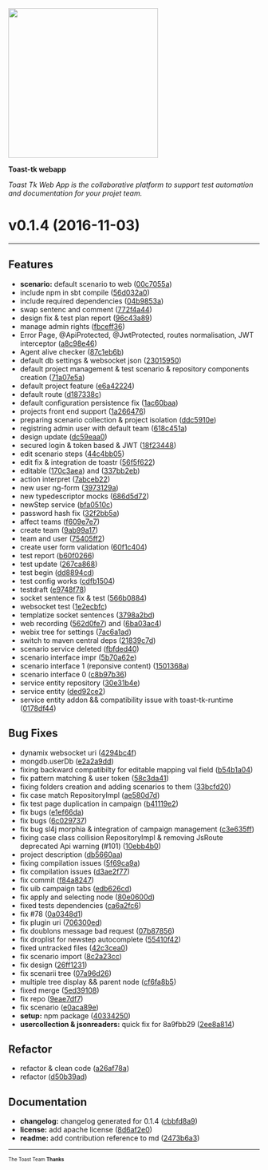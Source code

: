 <img width="300px" src="http://toast-tk.io/img/logos/toast700w.png" />

__Toast-tk webapp__

_Toast Tk Web App is the collaborative platform to support test automation and documentation for your projet team._

# v0.1.4  (2016-11-03)


---

## Features
- **scenario:** default scenario to web
  ([00c7055a](https://github.com/toast-tk/toast-tk-webapp/commit/00c7055a753e77657d4c17941cadb6451c63b7e5))
- include npm in sbt compile
  ([56d032a0](https://github.com/toast-tk/toast-tk-webapp/commit/56d032a0823e1df057b6a7aab78076e3a89e6271))
- include required dependencies
  ([04b9853a](https://github.com/toast-tk/toast-tk-webapp/commit/04b9853ad5ceededb77692235c4cf31093906cb3))
- swap sentenc and comment
  ([772f4a44](https://github.com/toast-tk/toast-tk-webapp/commit/772f4a440cccc376dd5a68cb82e8459ef51067a8))
- design fix & test plan report
  ([96c43a89](https://github.com/toast-tk/toast-tk-webapp/commit/96c43a8993c348a19bf33c9b5cda38f9fb91f735))
- manage admin rights
  ([fbceff36](https://github.com/toast-tk/toast-tk-webapp/commit/fbceff36f612e82dd46e9a65d6df8174ef75b847))
- Error Page, @ApiProtected, @JwtProtected, routes normalisation, JWT interceptor
  ([a8c98e46](https://github.com/toast-tk/toast-tk-webapp/commit/a8c98e46be28bd3ec91fe3aaa24d7ec0d2684fb7))
- Agent alive checker
  ([87c1eb6b](https://github.com/toast-tk/toast-tk-webapp/commit/87c1eb6baa4afc0d02733fd4c6cf4d7aee76d7d9))
- default db settings & websocket json
  ([23015950](https://github.com/toast-tk/toast-tk-webapp/commit/23015950bd5928eb483c37ad8e170d9c74efb189))
- default project management & test scenario & repository components creation
  ([71a07e5a](https://github.com/toast-tk/toast-tk-webapp/commit/71a07e5a915d7de94381e53f2e21a2111b7f9a52))
- default project feature
  ([e6a42224](https://github.com/toast-tk/toast-tk-webapp/commit/e6a422247be4b476e2f63bfda2c1a0c4a6d8ff81))
- default route
  ([d187338c](https://github.com/toast-tk/toast-tk-webapp/commit/d187338c6595f2da4328b84c51fd5f34e93b196d))
- default configuration persistence fix
  ([1ac60baa](https://github.com/toast-tk/toast-tk-webapp/commit/1ac60baa5dd130a429ecff2fa1e568648a001de5))
- projects front end support
  ([1a266476](https://github.com/toast-tk/toast-tk-webapp/commit/1a266476e14b2e9d1238a7cd56664cfb5da2c6cf))
- preparing scenario collection & project isolation
  ([ddc5910e](https://github.com/toast-tk/toast-tk-webapp/commit/ddc5910e4116e6b6b4bc37cffc068dd9f7d4d7f6))
- registring admin user with default team
  ([618c451a](https://github.com/toast-tk/toast-tk-webapp/commit/618c451a46b6ceaa6ee24e288f218dda3c8a6d8e))
- design update
  ([dc59eaa0](https://github.com/toast-tk/toast-tk-webapp/commit/dc59eaa00693cd630ccd4cbab8438307f0c8a100))
- secured login & token based & JWT
  ([18f23448](https://github.com/toast-tk/toast-tk-webapp/commit/18f234482176e7f693a3610fe147dbfacf8a1398))
- edit scenario steps
  ([44c4bb05](https://github.com/toast-tk/toast-tk-webapp/commit/44c4bb0590ea0e119e9cb565c23095e4833b8439))
- edit fix & integration de toastr
  ([56f5f622](https://github.com/toast-tk/toast-tk-webapp/commit/56f5f622c87434baa6d18e80e22c7aef5e57b588))
- editable
  ([170c3aea](https://github.com/toast-tk/toast-tk-webapp/commit/170c3aeaf0baf68878bcc07a46f2a4cd24742b4d)) and
  ([337bb2eb](https://github.com/toast-tk/toast-tk-webapp/commit/337bb2eb206c320f99610c7117b5dbba6e287103))
- action interpret
  ([7abceb22](https://github.com/toast-tk/toast-tk-webapp/commit/7abceb22e1f6e2dd6d407211f48f0695f66adda1))
- new user ng-form
  ([3973129a](https://github.com/toast-tk/toast-tk-webapp/commit/3973129a43e11b674a18548ca64372604b0389a5))
- new typedescriptor mocks
  ([686d5d72](https://github.com/toast-tk/toast-tk-webapp/commit/686d5d72e01b0ca1a09b53eecdc3a2d5ccccfd46))
- newStep service
  ([bfa0510c](https://github.com/toast-tk/toast-tk-webapp/commit/bfa0510ca9323508a58847adfde8eea6d578a83e))
- password hash fix
  ([32f2bb5a](https://github.com/toast-tk/toast-tk-webapp/commit/32f2bb5a310d2a8b852abceaa37e6265f169c1f5))
- affect teams
  ([f609e7e7](https://github.com/toast-tk/toast-tk-webapp/commit/f609e7e79a34fc8df93d8b8f353546727402166f))
- create team
  ([9ab99a17](https://github.com/toast-tk/toast-tk-webapp/commit/9ab99a172f81f87d515740f75e95b2f203a5d973))
- team and user
  ([75405ff2](https://github.com/toast-tk/toast-tk-webapp/commit/75405ff2af698d3d234c068886885d1ea514ddbe))
- create user form validation
  ([60f1c404](https://github.com/toast-tk/toast-tk-webapp/commit/60f1c4040b4f2526970f002212bb832306d362ad))
- test report
  ([b60f0266](https://github.com/toast-tk/toast-tk-webapp/commit/b60f0266708c473680db40310b632bdb15aafc80))
- test update
  ([267ca868](https://github.com/toast-tk/toast-tk-webapp/commit/267ca868c5a8cbac3d50c7b1d627416e67e06cc2))
- test begin
  ([dd8894cd](https://github.com/toast-tk/toast-tk-webapp/commit/dd8894cd6c0b91938146dd13a634c5cc5d5c12d7))
- test config works
  ([cdfb1504](https://github.com/toast-tk/toast-tk-webapp/commit/cdfb15042a4444582336eadb9f15b7f61604e720))
- testdraft
  ([e9748f78](https://github.com/toast-tk/toast-tk-webapp/commit/e9748f7883d699dbdbd957f8b15f8564b3ddf372))
- socket sentence fix & test
  ([566b0884](https://github.com/toast-tk/toast-tk-webapp/commit/566b08840f60fb3519e2dee93e3bd4f1ed2b370f))
- websocket test
  ([1e2ecbfc](https://github.com/toast-tk/toast-tk-webapp/commit/1e2ecbfc7b52c09906d127051145737a6bd977a9))
- templatize socket sentences
  ([3798a2bd](https://github.com/toast-tk/toast-tk-webapp/commit/3798a2bdd5f5149f99cdeef2ef8d42bbe825ae50))
- web recording
  ([562d0fe7](https://github.com/toast-tk/toast-tk-webapp/commit/562d0fe70ec37ceec264bfe4934228d963e75fb8)) and
  ([6ba03ac4](https://github.com/toast-tk/toast-tk-webapp/commit/6ba03ac487c1387fe01062ad0bbc16bb59875ede))
- webix tree for settings
  ([7ac6a1ad](https://github.com/toast-tk/toast-tk-webapp/commit/7ac6a1adfb325518fc433fed88ac32fa64900c76))
- switch to maven central deps
  ([21839c7d](https://github.com/toast-tk/toast-tk-webapp/commit/21839c7db548989aec19beb4af3bfaa9deec92b7))
- scenario service deleted
  ([fbfded40](https://github.com/toast-tk/toast-tk-webapp/commit/fbfded40e74f2f5ad91caac6cfe989bcc1c71e31))
- scenario interface impr
  ([5b70a62e](https://github.com/toast-tk/toast-tk-webapp/commit/5b70a62ed91bfdb46fe126f8a65c2fa78afcb6ed))
- scenario interface 1 (reponsive content)
  ([1501368a](https://github.com/toast-tk/toast-tk-webapp/commit/1501368a0cf88d75eb05ec55b9e7f1c4ad2e9b9a))
- scenario interface 0
  ([c8b97b36](https://github.com/toast-tk/toast-tk-webapp/commit/c8b97b36e55d35babe79336c5f62ec51dc767163))
- service entity repository
  ([30e31b4e](https://github.com/toast-tk/toast-tk-webapp/commit/30e31b4e0fdea33ac5093aec2bb6f82bb8a6dbea))
- service entity
  ([ded92ce2](https://github.com/toast-tk/toast-tk-webapp/commit/ded92ce2d3ca32fc74df3bd3309c4f5016661ec7))
- service entity addon && compatibility issue with toast-tk-runtime
  ([0178df44](https://github.com/toast-tk/toast-tk-webapp/commit/0178df44168441dad2678189299c16edecc36cdf))


## Bug Fixes
- dynamix websocket uri
  ([4294bc4f](https://github.com/toast-tk/toast-tk-webapp/commit/4294bc4f1cc9354f95cbb8ebd6c1587f0f8f15da))
- mongdb.userDb
  ([e2a2a9dd](https://github.com/toast-tk/toast-tk-webapp/commit/e2a2a9ddda6ffaf45d21aed48c638eeab65c70e9))
- fixing backward compatibilty for editable mapping val field
  ([b54b1a04](https://github.com/toast-tk/toast-tk-webapp/commit/b54b1a04fb4d4fc09a24a1d9a616095cbb585fd1))
- fix pattern matching & user token
  ([58c3da41](https://github.com/toast-tk/toast-tk-webapp/commit/58c3da418fe5f2e97542094d19a6b67775733cf9))
- fixing folders creation and adding scenarios to them
  ([33bcfd20](https://github.com/toast-tk/toast-tk-webapp/commit/33bcfd2094f6c0fe07975457929c431d796cb42a))
- fix case match RepositoryImpl
  ([ae580d7d](https://github.com/toast-tk/toast-tk-webapp/commit/ae580d7dfe187473d94bbb1ac833dd599f064fee))
- fix test page duplication in campaign
  ([b41119e2](https://github.com/toast-tk/toast-tk-webapp/commit/b41119e252c37c0f12b96f8acbf4147f096211ae))
- fix bugs
  ([e1ef66da](https://github.com/toast-tk/toast-tk-webapp/commit/e1ef66da6e6b3dd43b630177a2e003b501885277))
- fix bugs
  ([6c029737](https://github.com/toast-tk/toast-tk-webapp/commit/6c029737aae7953050f863f794c7d49b44493f0d))
- fix bug sl4j morphia & integration of campaign management
  ([c3e635ff](https://github.com/toast-tk/toast-tk-webapp/commit/c3e635ff4329fdaf64c4a8a289b00e99f041610c))
- fixing case class collision RepositoryImpl & removing JsRoute deprecated Api warning (#101)
  ([10ebb4b0](https://github.com/toast-tk/toast-tk-webapp/commit/10ebb4b0afcf3b3dd499cd2d6b62999b34cf0f7c))
- project description
  ([db5660aa](https://github.com/toast-tk/toast-tk-webapp/commit/db5660aad029eff83ce71a73a4ef5f864e7e1dff))
- fixing compilation issues
  ([5f69ca9a](https://github.com/toast-tk/toast-tk-webapp/commit/5f69ca9ab519c0699c26989f405721906e4bf01b))
- fix compilation issues
  ([d3ae2f77](https://github.com/toast-tk/toast-tk-webapp/commit/d3ae2f77f268169480d6b3738d5714b570d03187))
- fix commit
  ([f84a8247](https://github.com/toast-tk/toast-tk-webapp/commit/f84a8247258182b70fe8f5d6762d46322c9f10a0))
- fix uib campaign tabs
  ([edb626cd](https://github.com/toast-tk/toast-tk-webapp/commit/edb626cd95c1345ecb7d8ac015b8ed5323e9c1df))
- fix apply and selecting node
  ([80e0600d](https://github.com/toast-tk/toast-tk-webapp/commit/80e0600d14ed558d0b2aa1b6862c9aae0e21d452))
- fixed tests dependencies
  ([ca6a2fc6](https://github.com/toast-tk/toast-tk-webapp/commit/ca6a2fc6e7678e8d311c55d59dcca4caf1bed5fc))
- fix #78
  ([0a0348d1](https://github.com/toast-tk/toast-tk-webapp/commit/0a0348d124a9b229b764859ae1166aa356a90e5e))
- fix plugin uri
  ([706300ed](https://github.com/toast-tk/toast-tk-webapp/commit/706300edb1522e645b89a28f6c47b40336862ce8))
- fix doublons message bad request
  ([07b87856](https://github.com/toast-tk/toast-tk-webapp/commit/07b8785659d6c0ffe77c028cb292b1dbf5f2bfe5))
- fix droplist for newstep autocomplete
  ([55410f42](https://github.com/toast-tk/toast-tk-webapp/commit/55410f42dc0efa6800aa7e5481e7d5cc94aea803))
- fixed untracked files
  ([42c3cea0](https://github.com/toast-tk/toast-tk-webapp/commit/42c3cea0e677f737ffda96d76ab4567d86e34782))
- fix scenario import
  ([8c2a23cc](https://github.com/toast-tk/toast-tk-webapp/commit/8c2a23ccfc2512ab18d7ba39707a2936804909c3))
- fix design
  ([26ff1231](https://github.com/toast-tk/toast-tk-webapp/commit/26ff1231d68b3def39a469e353e7e66a25f57923))
- fix scenarii tree
  ([07a96d26](https://github.com/toast-tk/toast-tk-webapp/commit/07a96d2667410b6b32202f0d12a69adab2c74d89))
- multiple tree display && parent node
  ([cf6fa8b5](https://github.com/toast-tk/toast-tk-webapp/commit/cf6fa8b5e331b187e2bf8e7577a7db65e53d446f))
- fixed merge
  ([5ed39108](https://github.com/toast-tk/toast-tk-webapp/commit/5ed39108bceddd966cff84f88bfadfa252e5986b))
- fix repo
  ([9eae7df7](https://github.com/toast-tk/toast-tk-webapp/commit/9eae7df70e680184f6f2bba99701e86a2bb446f6))
- fix scenario
  ([e0aca89e](https://github.com/toast-tk/toast-tk-webapp/commit/e0aca89e6d1b2543761c6b3f874d2bb2e88f89fb))
- **setup:** npm package
  ([40334250](https://github.com/toast-tk/toast-tk-webapp/commit/40334250548a94eafbb7a015eeee8d5bedd91431))
- **usercollection & jsonreaders:** quick fix for 8a9fbb29
  ([2ee8a814](https://github.com/toast-tk/toast-tk-webapp/commit/2ee8a814fef3c080ac3b1e28603c6d722b377b86))

## Refactor

- refactor & clean code
  ([a26af78a](https://github.com/toast-tk/toast-tk-webapp/commit/a26af78ac1bc67f3afabb279d596ae0602533383))
- refactor
  ([d50b39ad](https://github.com/toast-tk/toast-tk-webapp/commit/d50b39adb91b5f1ab213027d81eda5ca03024dea))

## Documentation

- **changelog:** changelog generated for 0.1.4
  ([cbbfd8a9](https://github.com/toast-tk/toast-tk-webapp/commit/cbbfd8a9e5d33a075eb3d553f5dc2f8ab4eb656f))
- **license:** add apache license
  ([8d6af2e0](https://github.com/toast-tk/toast-tk-webapp/commit/8d6af2e080b0a8c742ae0744e50cdcf02ee6b6e5))
- **readme:** add contribution reference to md
  ([2473b6a3](https://github.com/toast-tk/toast-tk-webapp/commit/2473b6a3d2db2b1af365572e862a80ae3b038b96))

---
<sub><sup>The Toast Team **Thanks** </sub></sup>
